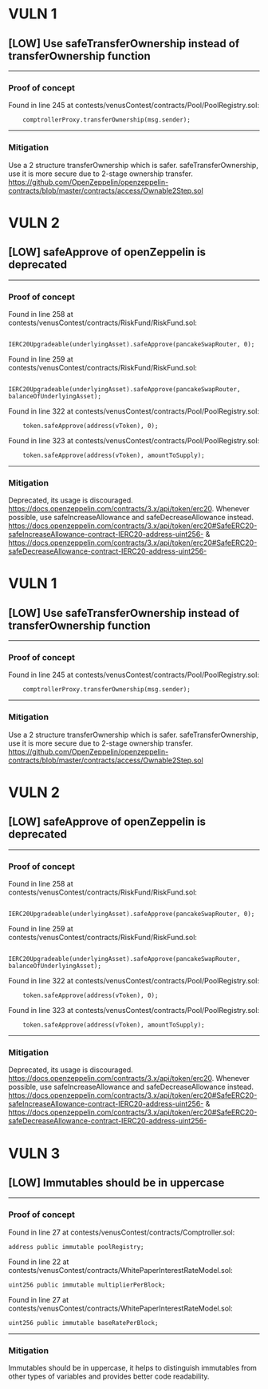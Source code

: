 # VULN 1 

## [LOW] Use safeTransferOwnership instead of transferOwnership function
------------------------------------------------------------------------ 

### Proof of concept 

Found in line 245 at contests/venusContest/contracts/Pool/PoolRegistry.sol:

        comptrollerProxy.transferOwnership(msg.sender);

------------------------------------------------------------------------ 

### Mitigation 

Use a 2 structure transferOwnership which is safer. safeTransferOwnership, use it is more secure due to 2-stage ownership transfer. https://github.com/OpenZeppelin/openzeppelin-contracts/blob/master/contracts/access/Ownable2Step.sol










# VULN 2 

## [LOW] safeApprove of openZeppelin is deprecated
------------------------------------------------------------------------ 

### Proof of concept 

Found in line 258 at contests/venusContest/contracts/RiskFund/RiskFund.sol:

                    IERC20Upgradeable(underlyingAsset).safeApprove(pancakeSwapRouter, 0);


Found in line 259 at contests/venusContest/contracts/RiskFund/RiskFund.sol:

                    IERC20Upgradeable(underlyingAsset).safeApprove(pancakeSwapRouter, balanceOfUnderlyingAsset);


Found in line 322 at contests/venusContest/contracts/Pool/PoolRegistry.sol:

        token.safeApprove(address(vToken), 0);


Found in line 323 at contests/venusContest/contracts/Pool/PoolRegistry.sol:

        token.safeApprove(address(vToken), amountToSupply);

------------------------------------------------------------------------ 

### Mitigation 

Deprecated, its usage is discouraged. https://docs.openzeppelin.com/contracts/3.x/api/token/erc20. Whenever possible, use safeIncreaseAllowance and safeDecreaseAllowance instead. https://docs.openzeppelin.com/contracts/3.x/api/token/erc20#SafeERC20-safeIncreaseAllowance-contract-IERC20-address-uint256- & https://docs.openzeppelin.com/contracts/3.x/api/token/erc20#SafeERC20-safeDecreaseAllowance-contract-IERC20-address-uint256-

# VULN 1 

## [LOW] Use safeTransferOwnership instead of transferOwnership function
------------------------------------------------------------------------ 

### Proof of concept 

Found in line 245 at contests/venusContest/contracts/Pool/PoolRegistry.sol:

        comptrollerProxy.transferOwnership(msg.sender);

------------------------------------------------------------------------ 

### Mitigation 

Use a 2 structure transferOwnership which is safer. safeTransferOwnership, use it is more secure due to 2-stage ownership transfer. https://github.com/OpenZeppelin/openzeppelin-contracts/blob/master/contracts/access/Ownable2Step.sol










# VULN 2 

## [LOW] safeApprove of openZeppelin is deprecated
------------------------------------------------------------------------ 

### Proof of concept 

Found in line 258 at contests/venusContest/contracts/RiskFund/RiskFund.sol:

                    IERC20Upgradeable(underlyingAsset).safeApprove(pancakeSwapRouter, 0);


Found in line 259 at contests/venusContest/contracts/RiskFund/RiskFund.sol:

                    IERC20Upgradeable(underlyingAsset).safeApprove(pancakeSwapRouter, balanceOfUnderlyingAsset);


Found in line 322 at contests/venusContest/contracts/Pool/PoolRegistry.sol:

        token.safeApprove(address(vToken), 0);


Found in line 323 at contests/venusContest/contracts/Pool/PoolRegistry.sol:

        token.safeApprove(address(vToken), amountToSupply);

------------------------------------------------------------------------ 

### Mitigation 

Deprecated, its usage is discouraged. https://docs.openzeppelin.com/contracts/3.x/api/token/erc20. Whenever possible, use safeIncreaseAllowance and safeDecreaseAllowance instead. https://docs.openzeppelin.com/contracts/3.x/api/token/erc20#SafeERC20-safeIncreaseAllowance-contract-IERC20-address-uint256- & https://docs.openzeppelin.com/contracts/3.x/api/token/erc20#SafeERC20-safeDecreaseAllowance-contract-IERC20-address-uint256-










# VULN 3 

## [LOW] Immutables should be in uppercase
------------------------------------------------------------------------ 

### Proof of concept 

Found in line 27 at contests/venusContest/contracts/Comptroller.sol:

    address public immutable poolRegistry;


Found in line 22 at contests/venusContest/contracts/WhitePaperInterestRateModel.sol:

    uint256 public immutable multiplierPerBlock;


Found in line 27 at contests/venusContest/contracts/WhitePaperInterestRateModel.sol:

    uint256 public immutable baseRatePerBlock;

------------------------------------------------------------------------ 

### Mitigation 

Immutables should be in uppercase, it helps to distinguish immutables from other types of variables and provides better code readability.
